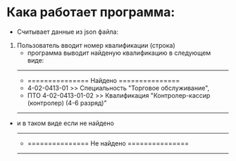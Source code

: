 # Кака работает программа:

* Считывает данные из json файла:
1. Пользователь вводит номер квалификации (строка)
   * программа выводит найденую квалификацию в следующем виде:
   ___
   * =============== Найдено ===============
   * 4-02-0413-01 >> Специальность "Торговое обслуживание",
   * ПТО 4-02-0413-01-02 >> Квалификация "Контролер-кассир (контролер) (4-6 разряд)"
   ___

* ​и в таком виде если не найдено
   ___

   * =============== Не найдено ===============
   ___
